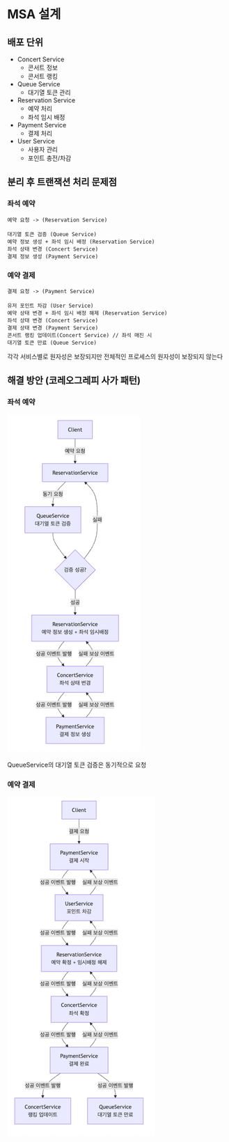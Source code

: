 # MSA 설계

## 배포 단위
- Concert Service
  - 콘서트 정보
  - 콘서트 랭킹
- Queue Service
  - 대기열 토큰 관리
- Reservation Service
  - 예약 처리
  - 좌석 임시 배정
- Payment Service
  - 결제 처리
- User Service
  - 사용자 관리
  - 포인트 충전/차감

## 분리 후 트랜잭션 처리 문제점
### 좌석 예약
```
예약 요청 -> (Reservation Service)

대기열 토큰 검증 (Queue Service)
예약 정보 생성 + 좌석 임시 배정 (Reservation Service) 
좌석 상태 변경 (Concert Service)
결제 정보 생성 (Payment Service)
```
### 예약 결제
```
결제 요청 -> (Payment Service)

유저 포인트 차감 (User Service)
예약 상태 변경 + 좌석 임시 배정 해제 (Reservation Service)
좌석 상태 변경 (Concert Service)
결제 상태 변경 (Payment Service)
콘서트 랭킹 업데이트(Concert Service) // 좌석 매진 시
대기열 토큰 만료 (Queue Service)
```

각각 서비스별로 원자성은 보장되지만 전체적인 프로세스의 원자성이 보장되지 않는다

## 해결 방안 (코레오그레피 사가 패턴)
### 좌석 예약
![](./img/예약_코레오그래피.png)

QueueService의 대기열 토큰 검증은 동기적으로 요청
### 예약 결제
![](./img/결제_코레오그래피.png)
